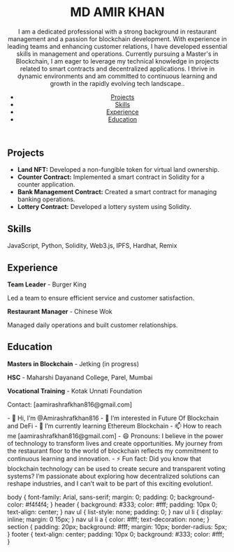 <!DOCTYPE html>
<html lang="en">
<head>
    <meta charset="UTF-8">
    <meta name="viewport" content="width=device-width, initial-scale=1.0">
    <title> MD AMIR KHAN - Portfolio</title>
    <link rel="stylesheet" href="styles.css">
</head>
<body>
    <header>
        <h1> MD AMIR KHAN </h1>
        <p>I am a dedicated professional with a strong background in restaurant management and a passion for blockchain development.
          With experience in leading teams and enhancing customer relations, I have developed essential skills in management and operations. 
          Currently pursuing a Master's in Blockchain, I am eager to leverage my technical knowledge in projects related to smart contracts and decentralized applications. 
          I thrive in dynamic environments and am committed to continuous learning and growth in the rapidly evolving tech landscape..</p>
        <nav>
            <ul>
                <li><a href="#projects">Projects</a></li>
                <li><a href="#skills">Skills</a></li>
                <li><a href="#experience">Experience</a></li>
                <li><a href="#education">Education</a></li>
            </ul>
        </nav>
    </header>
    <section id="projects">
        <h2>Projects</h2>
        <ul>
            <li><strong>Land NFT:</strong> Developed a non-fungible token for virtual land ownership.</li>
            <li><strong>Counter Contract:</strong> Implemented a smart contract in Solidity for a counter application.</li>
            <li><strong>Bank Management Contract:</strong> Created a smart contract for managing banking operations.</li>
            <li><strong>Lottery Contract:</strong> Developed a lottery system using Solidity.</li>
        </ul>
    </section>
    <section id="skills">
        <h2>Skills</h2>
        <p>JavaScript, Python, Solidity, Web3.js, IPFS, Hardhat, Remix</p>
    </section>
    <section id="experience">
        <h2>Experience</h2>
        <p><strong>Team Leader</strong> - Burger King</p>
        <p>Led a team to ensure efficient service and customer satisfaction.</p>
        <p><strong>Restaurant Manager</strong> - Chinese Wok</p>
        <p>Managed daily operations and built customer relationships.</p>
    </section>
    <section id="education">
        <h2>Education</h2>
        <p><strong>Masters in Blockchain</strong> - Jetking (in progress)</p>
        <p><strong>HSC</strong> - Maharshi Dayanand College, Parel, Mumbai</p>
        <p><strong>Vocational Training</strong> - Kotak Unnati Foundation</p>
    </section>
    <footer>
        <p>Contact: [aamirashrafkhan816@gmail.com]</p>
    </footer>
</body>
</html>
- 👋 Hi, I’m @Amirashrafkhan816
- 👀 I’m interested in Future Of Blockchain and DeFi 
- 🌱 I’m currently learning Ethereum Blockchain
- 📫 How to reach me [aamirashrafkhan816@gmail.com]
- 😄 Pronouns: I believe in the power of technology to transform lives and create opportunities. My journey from the restaurant floor to the world of blockchain reflects my commitment to continuous learning and innovation.
- ⚡ Fun fact: Did you know that blockchain technology can be used to create secure and transparent voting systems? I’m passionate about exploring how decentralized solutions can reshape industries, and I can’t wait to be part of this exciting evolution!.

<!---
Amirashrafkhan816/Amirashrafkhan816 is a ✨ special ✨ repository because its `README.md` (this file) appears on your GitHub profile.
You can click the Preview link to take a look at your changes.
--->
body {
    font-family: Arial, sans-serif;
    margin: 0;
    padding: 0;
    background-color: #f4f4f4;
}
header {
    background: #333;
    color: #fff;
    padding: 10px 0;
    text-align: center;
}
nav ul {
    list-style: none;
    padding: 0;
}
nav ul li {
    display: inline;
    margin: 0 15px;
}
nav ul li a {
    color: #fff;
    text-decoration: none;
}
section {
    padding: 20px;
    background: #fff;
    margin: 10px;
    border-radius: 5px;
}
footer {
    text-align: center;
    padding: 10px 0;
    background: #333;
    color: #fff;
}
